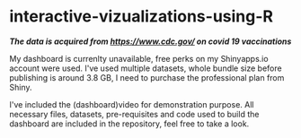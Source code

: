 # interactive-vizualizations-using-R

***The data is acquired from https://www.cdc.gov/ on covid 19 vaccinations***

My dashboard is currenlty unavailable, free perks on my Shinyapps.io account were used. I've used multiple datasets, whole bundle size before publishing is around 3.8 GB, I need to purchase the professional plan from Shiny.

I've included the (dashboard)video for demonstration purpose. All necessary files, datasets, pre-requisites and code used to build the dashboard are included in the repository, feel free to take a look.



